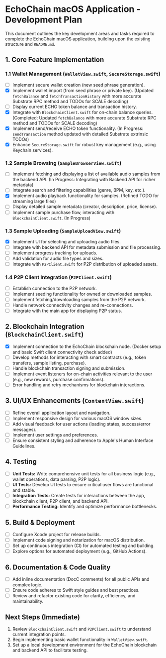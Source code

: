 # EchoChain macOS Application - Development Plan

This document outlines the key development areas and tasks required to complete the EchoChain macOS application, building upon the existing structure and `README.md`.

## 1. Core Feature Implementation

### 1.1 Wallet Management (`WalletView.swift`, `SecureStorage.swift`)
- [ ] Implement secure wallet creation (new seed phrase generation).
- [x] Implement wallet import (from seed phrase or private key). (Updated `fetchBalance` and `fetchTransactionHistory` with more accurate Substrate RPC method and TODOs for SCALE decoding)
- [ ] Display current ECHO token balance and transaction history.
- [x] Integrate with `BlockchainClient.swift` for on-chain balance queries. (Completed: Updated `fetchBalance` with more accurate Substrate RPC method and TODOs for SCALE decoding)
- [x] Implement send/receive ECHO token functionality. (In Progress: `sendTransaction` method updated with detailed Substrate extrinsic TODOs)
- [x] Enhance `SecureStorage.swift` for robust key management (e.g., using Keychain services).

### 1.2 Sample Browsing (`SampleBrowserView.swift`)
- [ ] Implement fetching and displaying a list of available audio samples from the backend API. (In Progress: Integrating with Backend API for richer metadata)
- [ ] Integrate search and filtering capabilities (genre, BPM, key, etc.).
- [x] Implement audio playback functionality for samples. (Refined TODO for streaming large files)
- [ ] Display detailed sample metadata (creator, description, price, license).
- [ ] Implement sample purchase flow, interacting with `BlockchainClient.swift`. (In Progress)

### 1.3 Sample Uploading (`SampleUploadView.swift`)
- [x] Implement UI for selecting and uploading audio files.
- [ ] Integrate with backend API for metadata submission and file processing.
- [ ] Implement progress tracking for uploads.
- [ ] Add validation for audio file types and sizes.
- [ ] Integrate with `P2PClient.swift` for P2P distribution of uploaded assets.

### 1.4 P2P Client Integration (`P2PClient.swift`)
- [ ] Establish connection to the P2P network.
- [ ] Implement seeding functionality for owned or downloaded samples.
- [ ] Implement fetching/downloading samples from the P2P network.
- [ ] Handle network connectivity changes and re-connections.
- [ ] Integrate with the main app for displaying P2P status.

## 2. Blockchain Integration (`BlockchainClient.swift`)
- [x] Implement connection to the EchoChain blockchain node. (Docker setup and basic Swift client connectivity check added)
- [ ] Develop methods for interacting with smart contracts (e.g., token transfers, sample listing, purchase).
- [ ] Handle blockchain transaction signing and submission.
- [ ] Implement event listeners for on-chain activities relevant to the user (e.g., new rewards, purchase confirmations).
- [ ] Error handling and retry mechanisms for blockchain interactions.

## 3. UI/UX Enhancements (`ContentView.swift`)
- [ ] Refine overall application layout and navigation.
- [ ] Implement responsive design for various macOS window sizes.
- [ ] Add visual feedback for user actions (loading states, success/error messages).
- [ ] Implement user settings and preferences.
- [ ] Ensure consistent styling and adherence to Apple's Human Interface Guidelines.

## 4. Testing
- [ ] **Unit Tests:** Write comprehensive unit tests for all business logic (e.g., wallet operations, data parsing, P2P logic).
- [ ] **UI Tests:** Develop UI tests to ensure critical user flows are functional and stable.
- [ ] **Integration Tests:** Create tests for interactions between the app, blockchain client, P2P client, and backend API.
- [ ] **Performance Testing:** Identify and optimize performance bottlenecks.

## 5. Build & Deployment
- [ ] Configure Xcode project for release builds.
- [ ] Implement code signing and notarization for macOS distribution.
- [ ] Set up continuous integration (CI) for automated testing and building.
- [ ] Explore options for automated deployment (e.g., GitHub Actions).

## 6. Documentation & Code Quality
- [ ] Add inline documentation (DocC comments) for all public APIs and complex logic.
- [ ] Ensure code adheres to Swift style guides and best practices.
- [ ] Review and refactor existing code for clarity, efficiency, and maintainability.

## Next Steps (Immediate)
1.  Review `BlockchainClient.swift` and `P2PClient.swift` to understand current integration points.
2.  Begin implementing basic wallet functionality in `WalletView.swift`.
3.  Set up a local development environment for the EchoChain blockchain and backend API to facilitate testing.

